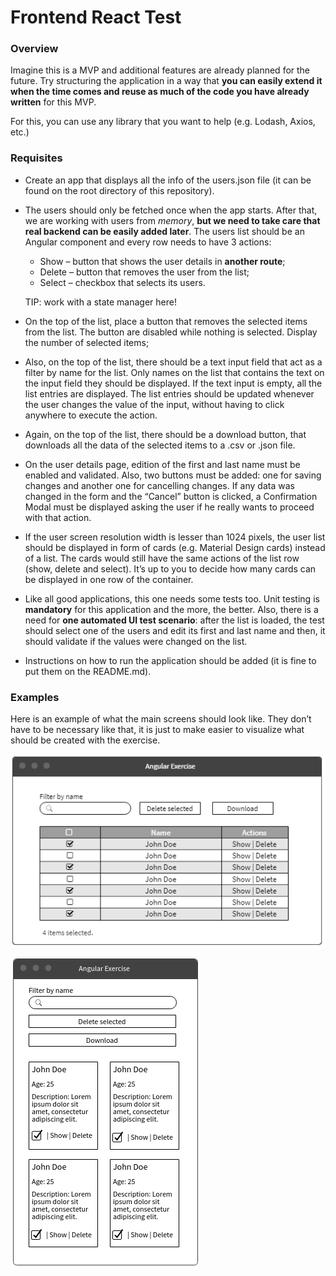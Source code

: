 # Frontend React Test

### Overview
Imagine this is a MVP and additional features are already planned for the future. Try structuring the application in a way that **you can easily extend it when the time comes and reuse as much of the code you have already written** for this MVP.

For this, you can use any library that you want to help (e.g. Lodash, Axios, etc.)

### Requisites
* Create an app that displays all the info of the users.json file (it can be found on the root directory of this repository).

* The users should only be fetched once when the app starts. After that, we are working with users from *memory*, **but we need to take care that real backend can be easily added later**. The users list should be an Angular component and every row needs to have 3 actions:
	- Show – button that shows the user details in **another route**;
	- Delete – button that removes the user from the list;
	- Select – checkbox that selects its users.

  TIP: work with a state manager here!

* On the top of the list, place a button that removes the selected items from the list. The button are disabled while nothing is selected. Display the number of selected items;

* Also, on the top of the list, there should be a text input field that act as a filter by name for the list. Only names on the list  that contains the text on the input field they should be displayed. If the text input is empty, all the list entries are displayed. The list entries should be updated whenever the user changes the value of the input, without having to click anywhere to execute the action.

* Again, on the top of the list, there should be a download button, that downloads all the data of the selected items to a .csv or .json file.

* On the user details page, edition of the first and last name must be enabled and validated. Also, two buttons must be added: one for saving changes and another one for cancelling changes. If any data was changed in the form and the “Cancel” button is clicked, a Confirmation Modal must be displayed asking the user if he really wants to proceed with that action.

* If the user screen resolution width is lesser than 1024 pixels, the user list should be displayed in form of cards (e.g. Material Design cards) instead of a list. The cards would still have the same actions of the list row (show, delete and select). It’s up to you to decide how many cards can be displayed in one row of the container.

* Like all good applications, this one needs some tests too. Unit testing is **mandatory** for this application and the more, the better. Also, there is a need for **one automated UI test scenario**: after the list is loaded, the test should select one of the users and edit its first and last name and then, it should validate if the values were changed on the list. 

* Instructions on how to run the application should be added (it is fine to put them on the README.md).


### Examples
Here is an example of what the main screens should look like. They don’t have to be necessary like that, it is just to make easier to visualize what should be created with the exercise.

![Main view using grid](img/1.png "Main view using grid")

![Main view using cards](img/2.png "Main view using cards")
